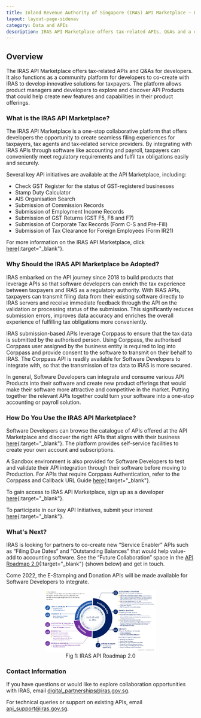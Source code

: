 ```yaml
---
title: Inland Revenue Authority of Singapore (IRAS) API Marketplace – Explore, Discover and Create Digital Services via APIs
layout: layout-page-sidenav
category: Data and APIs
description: IRAS API Marketplace offers tax-related APIs, Q&As and a community platform for developers to co-create with IRAS.
---
```


## Overview

The IRAS API Marketplace offers tax-related APIs and Q&As for developers. It also functions as a community platform for developers to co-create with IRAS to develop innovative solutions for taxpayers. The platform allows product managers and developers to explore and discover API Products that could help create new features and capabilities in their product offerings.

### What is the IRAS API Marketplace?

The IRAS API Marketplace is a one-stop collaborative platform that offers developers the opportunity to create seamless filing experiences for taxpayers, tax agents and tax-related service providers. By integrating with IRAS APIs through software like accounting and payroll, taxpayers can conveniently meet regulatory requirements and fulfil tax obligations easily and securely. 

Several key API initiatives are available at the API Marketplace, including:
- Check GST Register for the status of GST-registered businesses
- Stamp Duty Calculator
- AIS Organisation Search
- Submission of Commission Records
- Submission of Employment Income Records
- Submission of GST Returns (GST F5, F8 and F7)
- Submission of Corporate Tax Records (Form C-S and Pre-Fill)
- Submission of Tax Clearance for Foreign Employees (Form IR21)

For more information on the IRAS API Marketplace, click [here](https://apiservices.iras.gov.sg/iras/devportal/){:target="_blank"}.

### Why Should the IRAS API Marketplace be Adopted? 

IRAS embarked on the API journey since 2018 to build products that leverage APIs so that software developers can enrich the tax experience between taxpayers and IRAS as a regulatory authority. With IRAS APIs, taxpayers can transmit filing data from their existing software directly to IRAS servers and receive immediate feedback through the API on the validation or processing status of the submission. This significantly reduces submission errors, improves data accuracy and enriches the overall experience of fulfilling tax obligations more conveniently.

IRAS submission-based APIs leverage Corppass to ensure that the tax data is submitted by the authorised person. Using Corppass, the authorised Corppass user assigned by the business entity is required to log into Corppass and provide consent to the software to transmit on their behalf to IRAS. The Corppass API is readily available for Software Developers to integrate with, so that the transmission of tax data to IRAS is more secured.

In general, Software Developers can integrate and consume various API Products into their software and create new product offerings that would make their software more attractive and competitive in the market. Putting together the relevant APIs together could turn your software into a one-stop accounting or payroll solution.

### How Do You Use the IRAS API Marketplace?

Software Developers can browse the catalogue of APIs offered at the API Marketplace and discover the right APIs that aligns with their business [here](https://apiservices.iras.gov.sg/iras/devportal/product){:target="_blank"}. The platform provides self-service facilities to create your own account and subscriptions. 

A Sandbox environment is also provided for Software Developers to test and validate their API integration through their software before moving to Production. For APIs that require Corppass Authentication, refer to the Corppass and Callback URL Guide [here](https://go.gov.sg/iras-corppassguide){:target="_blank"}.

To gain access to IRAS API Marketplace, sign up as a developer [here](https://apiservices.iras.gov.sg/iras/devportal/user/register){:target="_blank"}. 

To participate in our key API Initiatives, submit your interest [here](https://go.gov.sg/iras-api){:target="_blank"}.

### What's Next?

IRAS is looking for partners to co-create new “Service Enabler” APIs such as “Filing Due Dates” and “Outstanding Balances” that would help value-add to accounting software. See the “Future Collaboration” space in the [API Roadmap 2.0](https://go.gov.sg/iras-apiroadmap){:target="_blank"} (shown below) and get in touch.

Come 2022, the E-Stamping and Donation APIs will be made available for Software Developers to integrate.

<figure style="text-align: center">
  <img
    src="/assets/img/iras-api-marketplace-fig1.png" width="70%" height="70%" 
    alt="Fig 1: IRAS API Roadmap 2.0"
  />
  <figcaption>Fig 1: IRAS API Roadmap 2.0</figcaption>
</figure>

### Contact Information

If you have questions or would like to explore collaboration opportunities with IRAS, email <digital_partnerships@iras.gov.sg>.

For technical queries or support on existing APIs, email <api_support@iras.gov.sg>.





























